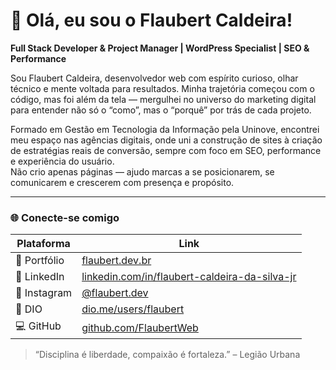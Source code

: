 # 👋 Olá, eu sou o Flaubert Caldeira!

**Full Stack Developer & Project Manager | WordPress Specialist | SEO & Performance**

Sou Flaubert Caldeira, desenvolvedor web com espírito curioso, olhar técnico e mente voltada para resultados. Minha trajetória começou com o código, mas foi além da tela — mergulhei no universo do marketing digital para entender não só o “como”, mas o “porquê” por trás de cada projeto.

Formado em Gestão em Tecnologia da Informação pela Uninove, encontrei meu espaço nas agências digitais, onde uni a construção de sites à criação de estratégias reais de conversão, sempre com foco em SEO, performance e experiência do usuário.  
Não crio apenas páginas — ajudo marcas a se posicionarem, se comunicarem e crescerem com presença e propósito.

---

### 🌐 Conecte-se comigo

| Plataforma    | Link                                                                 |
|---------------|----------------------------------------------------------------------|
| 🔗 Portfólio   | [flaubert.dev.br](http://flaubert.dev.br/)                          |
| 💼 LinkedIn   | [linkedin.com/in/flaubert-caldeira-da-silva-jr](https://www.linkedin.com/in/flaubert-caldeira-da-silva-jr/) |
| 📸 Instagram  | [@flaubert.dev](https://www.instagram.com/flaubert.dev/)            |
| 🧠 DIO        | [dio.me/users/flaubert](https://www.dio.me/users/flaubert)          |
| 💻 GitHub     | [github.com/FlaubertWeb](https://github.com/FlaubertWeb)            |

> “Disciplina é liberdade, compaixão é fortaleza.” – Legião Urbana
